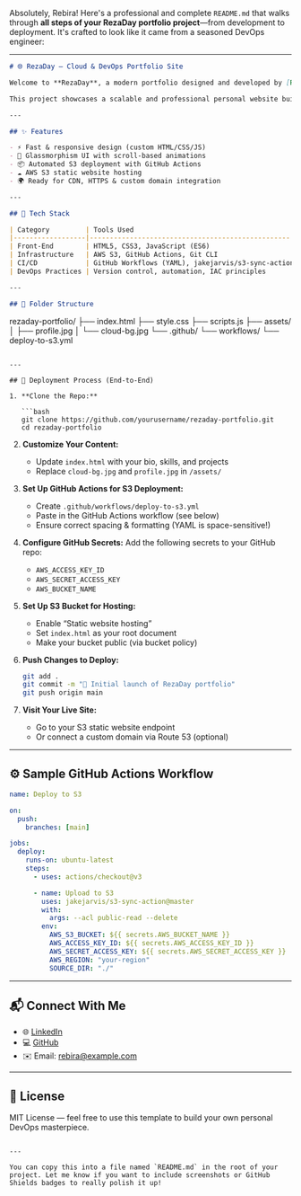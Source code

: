 Absolutely, Rebira! Here's a professional and complete `README.md` that walks through **all steps of your RezaDay portfolio project**—from development to deployment. It's crafted to look like it came from a seasoned DevOps engineer:

---

```markdown
# 🌐 RezaDay – Cloud & DevOps Portfolio Site

Welcome to **RezaDay**, a modern portfolio designed and developed by [Rebira Adugna](https://linkedin.com/in/rebira)—a Cloud & DevOps Engineer with 50+ real-world projects across AWS, Azure, Kubernetes, and CI/CD automation.

This project showcases a scalable and professional personal website built with HTML, CSS, and JavaScript, and deployed to AWS S3 using GitHub Actions.

---

## ✨ Features

- ⚡ Fast & responsive design (custom HTML/CSS/JS)
- 💠 Glassmorphism UI with scroll-based animations
- 📦 Automated S3 deployment with GitHub Actions
- ☁️ AWS S3 static website hosting
- 🌍 Ready for CDN, HTTPS & custom domain integration

---

## 🧱 Tech Stack

| Category         | Tools Used                                       |
|------------------|--------------------------------------------------|
| Front-End        | HTML5, CSS3, JavaScript (ES6)                    |
| Infrastructure   | AWS S3, GitHub Actions, Git CLI                  |
| CI/CD            | GitHub Workflows (YAML), jakejarvis/s3-sync-action |
| DevOps Practices | Version control, automation, IAC principles      |

---

## 📁 Folder Structure

```
rezaday-portfolio/
├── index.html
├── style.css
├── scripts.js
├── assets/
│   ├── profile.jpg
│   └── cloud-bg.jpg
└── .github/
    └── workflows/
        └── deploy-to-s3.yml
```

---

## 🚀 Deployment Process (End-to-End)

1. **Clone the Repo:**

   ```bash
   git clone https://github.com/yourusername/rezaday-portfolio.git
   cd rezaday-portfolio
   ```

2. **Customize Your Content:**
   - Update `index.html` with your bio, skills, and projects
   - Replace `cloud-bg.jpg` and `profile.jpg` in `/assets/`

3. **Set Up GitHub Actions for S3 Deployment:**
   - Create `.github/workflows/deploy-to-s3.yml`
   - Paste in the GitHub Actions workflow (see below)
   - Ensure correct spacing & formatting (YAML is space-sensitive!)

4. **Configure GitHub Secrets:**
   Add the following secrets to your GitHub repo:
   - `AWS_ACCESS_KEY_ID`
   - `AWS_SECRET_ACCESS_KEY`
   - `AWS_BUCKET_NAME`

5. **Set Up S3 Bucket for Hosting:**
   - Enable “Static website hosting”
   - Set `index.html` as your root document
   - Make your bucket public (via bucket policy)

6. **Push Changes to Deploy:**

   ```bash
   git add .
   git commit -m "🚀 Initial launch of RezaDay portfolio"
   git push origin main
   ```

7. **Visit Your Live Site:**
   - Go to your S3 static website endpoint
   - Or connect a custom domain via Route 53 (optional)

---

## ⚙️ Sample GitHub Actions Workflow

```yaml
name: Deploy to S3

on:
  push:
    branches: [main]

jobs:
  deploy:
    runs-on: ubuntu-latest
    steps:
      - uses: actions/checkout@v3

      - name: Upload to S3
        uses: jakejarvis/s3-sync-action@master
        with:
          args: --acl public-read --delete
        env:
          AWS_S3_BUCKET: ${{ secrets.AWS_BUCKET_NAME }}
          AWS_ACCESS_KEY_ID: ${{ secrets.AWS_ACCESS_KEY_ID }}
          AWS_SECRET_ACCESS_KEY: ${{ secrets.AWS_SECRET_ACCESS_KEY }}
          AWS_REGION: "your-region"
          SOURCE_DIR: "./"
```

---

## 📬 Connect With Me

- 🌐 [LinkedIn](https://linkedin.com/in/rebira)
- 💻 [GitHub](https://github.com/rezaday)
- ✉️ Email: rebira@example.com

---

## 🪪 License

MIT License — feel free to use this template to build your own personal DevOps masterpiece.
```

---

You can copy this into a file named `README.md` in the root of your project. Let me know if you want to include screenshots or GitHub Shields badges to really polish it up!
